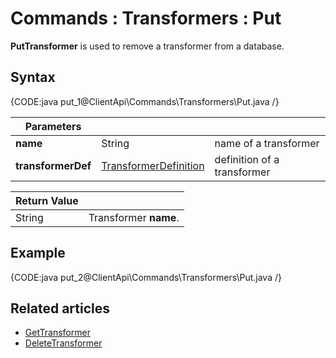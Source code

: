 # Commands : Transformers : Put

**PutTransformer** is used to remove a transformer from a database.

## Syntax

{CODE:java put_1@ClientApi\Commands\Transformers\Put.java /}

| Parameters | | |
| ------------- | ------------- | ----- |
| **name** | String | name of a transformer |
| **transformerDef** | [TransformerDefinition](../../../glossary/transformer-definition) | definition of a transformer |

| Return Value | |
| ------------- | ----- |
| String | Transformer **name**. |

## Example

{CODE:java put_2@ClientApi\Commands\Transformers\Put.java /}

## Related articles

- [GetTransformer](../../../client-api/commands/transformers/get)  
- [DeleteTransformer](../../../client-api/commands/transformers/delete)  